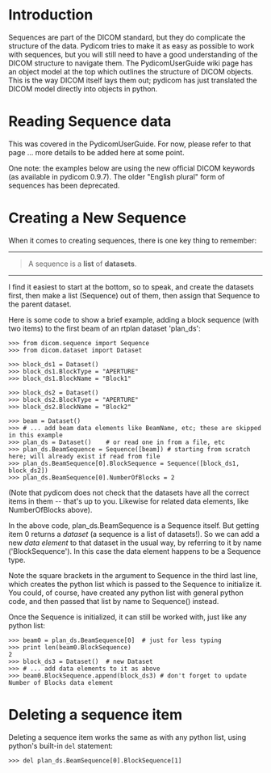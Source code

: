 # Introduction #

Sequences are part of the DICOM standard, but they do complicate the structure of the data. Pydicom tries to make it as easy as possible to work with sequences, but you will still need to have a good understanding of the DICOM structure to navigate them. The PydicomUserGuide wiki page has an object model at the top which outlines the structure of DICOM objects. This is the way DICOM itself lays them out; pydicom has just translated the DICOM model directly into objects in python.

# Reading Sequence data #

This was covered in the PydicomUserGuide. For now, please refer to that page ... more details to be added here at some point.

One note: the examples below are using the new official DICOM keywords (as available in pydicom 0.9.7). The older "English plural" form of sequences has been deprecated.

# Creating a New Sequence #

When it comes to creating sequences, there is one key thing to remember:

---

> A sequence is a **list** of **datasets**.

---

I find it easiest to start at the bottom, so to speak, and create the datasets first, then make a list (Sequence) out of them, then assign that Sequence to the parent dataset.

Here is some code to show a brief example, adding a block sequence (with two items) to the first beam of an rtplan dataset 'plan\_ds':
```
>>> from dicom.sequence import Sequence 
>>> from dicom.dataset import Dataset 

>>> block_ds1 = Dataset() 
>>> block_ds1.BlockType = "APERTURE" 
>>> block_ds1.BlockName = "Block1" 

>>> block_ds2 = Dataset() 
>>> block_ds2.BlockType = "APERTURE" 
>>> block_ds2.BlockName = "Block2" 

>>> beam = Dataset() 
>>> # ... add beam data elements like BeamName, etc; these are skipped in this example
>>> plan_ds = Dataset()    # or read one in from a file, etc
>>> plan_ds.BeamSequence = Sequence([beam]) # starting from scratch here; will already exist if read from file
>>> plan_ds.BeamSequence[0].BlockSequence = Sequence([block_ds1, block_ds2]) 
>>> plan_ds.BeamSequence[0].NumberOfBlocks = 2 
```

(Note that pydicom does not check that the datasets have all the correct items in them -- that's up to you. Likewise for related data elements, like NumberOfBlocks above).

In the above code, plan\_ds.BeamSequence is a Sequence itself. But getting item 0 returns a _dataset_ (a sequence is a list of datasets!). So we can add a new _data element_ to that dataset in the usual way, by referring to it by name ('BlockSequence'). In this case the data element happens to be a Sequence type.

Note the square brackets in the argument to Sequence in the third last line, which creates the python list which is passed to the Sequence to initialize it. You could, of course, have created any python list with general python code, and then passed that list by name to Sequence() instead.

Once the Sequence is initialized, it can still be worked with, just like any python list:
```
>>> beam0 = plan_ds.BeamSequence[0]  # just for less typing
>>> print len(beam0.BlockSequence)
2
>>> block_ds3 = Dataset()  # new Dataset 
>>> # ... add data elements to it as above
>>> beam0.BlockSequence.append(block_ds3) # don't forget to update Number of Blocks data element
```

# Deleting a sequence item #

Deleting a sequence item works the same as with any python list, using python's built-in `del` statement:
```
>>> del plan_ds.BeamSequence[0].BlockSequence[1]
```